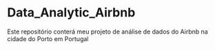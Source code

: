 # Data_Analytic_Airbnb
Este repositório conterá meu projeto de análise de dados do Airbnb na cidade do Porto em Portugal
